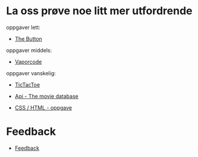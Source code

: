 # La oss prøve noe litt mer utfordrende
oppgaver lett:

* [The Button](https://jsfiddle.net/tbsBR/c0gf3vpd/46/) 

oppgaver middels:

* [Vaporcode](https://jsfiddle.net/tbsBR/qvgto6sc/42/)

oppgaver vanskelig:

* [TicTacToe](https://jsfiddle.net/Sion17/xs8tcg4L/18/)

* [Api - The movie database](https://jsfiddle.net/msv92/zkdcL61u/18/)

* [CSS / HTML - oppgave](https://jsfiddle.net/alhaBrreg/8pnk40bo/370/)

# Feedback

*   [Feedback](https://docs.google.com/forms/d/e/1FAIpQLSf2nb1euAKhzfKx73D5ZexjqgJLvqqCC0ySxS5fEOEOl55LdA/viewform?usp=sf_link)
